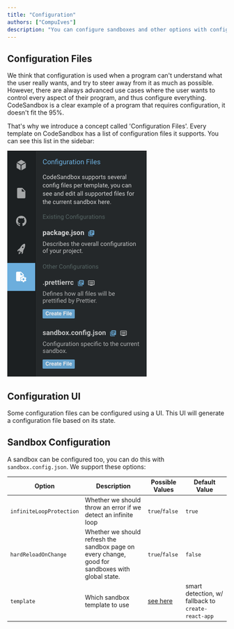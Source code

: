 ```yaml
---
title: "Configuration"
authors: ["CompuIves"]
description: "You can configure sandboxes and other options with configuration files specified by the template."
---
```


## Configuration Files

We think that configuration is used when a program can't understand what the user really wants, and try to steer away from it as much as possible. However, there are always advanced use cases where the user wants to control every aspect of their program, and thus configure everything. CodeSandbox is a clear example of a program that requires configuration, it doesn't fit the 95%.

That's why we introduce a concept called 'Configuration Files'. Every template on CodeSandbox has a list of configuration files it supports. You can see this list in the sidebar:

![Configurations File UI](./images/configuration.png)

## Configuration UI

Some configuration files can be configured using a UI. This UI will generate a configuration file based on its state.

## Sandbox Configuration

A sandbox can be configured too, you can do this with `sandbox.config.json`. We support these options:

| Option                   | Description                                                                                       | Possible Values                                                                                                    | Default Value                                      |
| ------------------------ | ------------------------------------------------------------------------------------------------- | ------------------------------------------------------------------------------------------------------------------ | -------------------------------------------------- |
| `infiniteLoopProtection` | Whether we should throw an error if we detect an infinite loop                                    | `true`/`false`                                                                                                     | `true`                                             |
| `hardReloadOnChange`     | Whether we should refresh the sandbox page on every change, good for sandboxes with global state. | `true`/`false`                                                                                                     | `false`                                            |
| `template`               | Which sandbox template to use                                                                     | [see here](https://github.com/codesandbox-app/codesandbox-importers/blob/master/packages/types/index.d.ts#L24-L39) | smart detection, w/ fallback to `create-react-app` |

